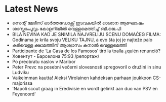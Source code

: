# Latest News
-  സെന്റ് മേരീസ് ഓർത്തഡോക്സ് ഇടവകയിൽ ഓശാന ആഘോഷം
-  ശാസ്താംപൂവ്വം കോളനിയിൽ വെള്ളമെത്തിച്ച് ബി.ജെ.പി
-  BILA NEVINA KAD JE SNIMILA NAJVRELIJU SCENU DOMAĆEG FILMA: Godinama je krila svoju VELIKU TAJNU, a evo šta joj je najteže palo
-  കുടിവെള്ള ക്ഷാമത്തിന് ആശ്വാസം കനാൽ വെള്ളമെത്തി
-  Participante de ‘La Casa de los Famosos’ tiró la toalla ¿quién renunció?
-  Ховентут - Барселона 75:93 /репортаж/
-  Po preobratu naslov v Maribor
-  Peter Prevc na posebni večerni slovesnosti spregovoril o družini in sinu Ludviku
-  Vaikeimman kautta! Aleksi Virolainen kahdeksan parhaan joukkoon CS-majorissa
-  'Napoli scout graag in Eredivisie en wordt gelinkt aan duo van PSV en Feyenoord'
